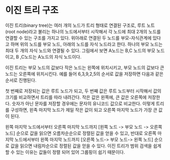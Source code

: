 # 이진 트리 구조

이진 트리(binary tree)는 여러 개의 노드가 트리 형태로 연결된 구조로,
루트 노트(root node)라고 불리는 하나의 노드에서부터 시작해서
각 노드에 최대 2개의 노드를 연결할 수 있는 구조를 가지고 있다.
위아래로 연결된 두 노드를 부모-자식관계에 있다고 하며 위의 노드를
부모 노드, 아래의 노드를 자식 노드라고 한다. 하나의 부모 노드는
최대 두 개의 자식 노드와 연결될 수 있다. 그림에서 보면 A노드는 
B,C 노드의 부모 노드이고, B ,C노드는 A노드의 자식 노드이다.

이진 트리는 부모 노드의 값보다 작은 노드는 왼쪽에 위치시키고, 부모 
노드의 값보다 큰 노드는 오른쪽에 위치시킨다. 예를 들어 6,3,9,2,5의
순서로 값을 저장하면 다음과 같은 순서로 진행된다.

첫 번째로 저장되는 값은 루트 노드가 되고, 두 번째 값은 루트 노드부터
시작해서 값의 크기를 비교하면서 트리를 따라 내려간다. 작은 값은 왼쪽에,
큰 값은 오른쪽에 저장한다. 숫자가 아닌 문자를 저장할 경우에는 
문자의 유니코드 값으로 비교한다. 이렇게 트리를 구성하면, 왼족 마지막 
노드가 제일 작은 값이 되고 오른쪽 마지막 노드가 가장 큰 값이 된다.

왼쪽 마지막 노드에서부터 오른쪽 마지막 노드까지 
[왼쪽 노드 -> 부모 노드 -> 오른쪽 노드] 순으로 값을 읽으면
오름차순순으로 정렬된 값을 얻을 수 있고, 반대로 오른쪽 마지막 노드에서부터
왼쪽 마지막 노드까지 [오른쪽 노드-> 부모 노드-> 왼쪽 노드] 순으로
값을 읽으면 내림차순으로 정렬된 값을 얻을 수 있다.
이진 트리가 범위 검색을 쉽게 할 수 있는 이유는 값들이 정렬 되어 있어
그룹핑이 쉽기 때문이다. 